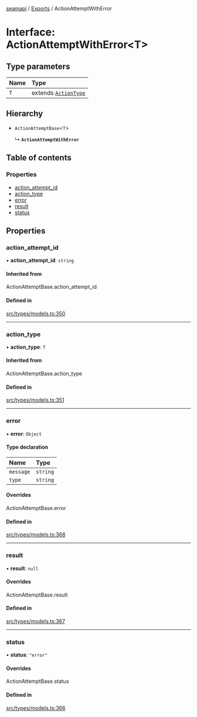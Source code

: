 [seamapi](../README.md) / [Exports](../modules.md) / ActionAttemptWithError

# Interface: ActionAttemptWithError<T\>

## Type parameters

| Name | Type |
| :------ | :------ |
| `T` | extends [`ActionType`](../modules.md#actiontype) |

## Hierarchy

- `ActionAttemptBase`<`T`\>

  ↳ **`ActionAttemptWithError`**

## Table of contents

### Properties

- [action\_attempt\_id](ActionAttemptWithError.md#action_attempt_id)
- [action\_type](ActionAttemptWithError.md#action_type)
- [error](ActionAttemptWithError.md#error)
- [result](ActionAttemptWithError.md#result)
- [status](ActionAttemptWithError.md#status)

## Properties

### action\_attempt\_id

• **action\_attempt\_id**: `string`

#### Inherited from

ActionAttemptBase.action\_attempt\_id

#### Defined in

[src/types/models.ts:350](https://github.com/seamapi/javascript/blob/main/src/types/models.ts#L350)

___

### action\_type

• **action\_type**: `T`

#### Inherited from

ActionAttemptBase.action\_type

#### Defined in

[src/types/models.ts:351](https://github.com/seamapi/javascript/blob/main/src/types/models.ts#L351)

___

### error

• **error**: `Object`

#### Type declaration

| Name | Type |
| :------ | :------ |
| `message` | `string` |
| `type` | `string` |

#### Overrides

ActionAttemptBase.error

#### Defined in

[src/types/models.ts:368](https://github.com/seamapi/javascript/blob/main/src/types/models.ts#L368)

___

### result

• **result**: ``null``

#### Overrides

ActionAttemptBase.result

#### Defined in

[src/types/models.ts:367](https://github.com/seamapi/javascript/blob/main/src/types/models.ts#L367)

___

### status

• **status**: ``"error"``

#### Overrides

ActionAttemptBase.status

#### Defined in

[src/types/models.ts:366](https://github.com/seamapi/javascript/blob/main/src/types/models.ts#L366)
